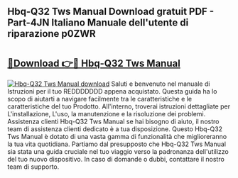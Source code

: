 ## Hbq-Q32 Tws Manual Download gratuit PDF - Part-4JN Italiano Manuale dell'utente di riparazione p0ZWR

# <h2><a href="http://dfc18q.blite.top/?on=Hbq-Q32+Tws+Manual">🔗Download 👉🔴 Hbq-Q32 Tws Manual</a></h2>

[![Hbq-Q32 Tws Manual download](https://i.imgur.com/lujVjoI.png)](http://dfc18q.blite.top/?on=Hbq-Q32+Tws+Manual)
Saluti e benvenuto nel manuale di Istruzioni per il tuo REDDDDDDD appena acquistato. Questa guida ha lo scopo di aiutarti a navigare facilmente tra le caratteristiche e le caratteristiche del tuo Prodotto. All'interno, troverai istruzioni dettagliate per L'installazione, L'uso, la manutenzione e la risoluzione dei problemi. Assistenza clienti Hbq-Q32 Tws Manual se hai bisogno di aiuto, il nostro team di assistenza clienti dedicato è a tua disposizione. Questo Hbq-Q32 Tws Manual è dotato di una vasta gamma di funzionalità che miglioreranno la tua vita quotidiana. Partiamo dal presupposto che Hbq-Q32 Tws Manual sia stata una guida cruciale nel tuo viaggio verso la padronanza dell'utilizzo del tuo nuovo dispositivo. In caso di domande o dubbi, contattare il nostro team di supporto.

